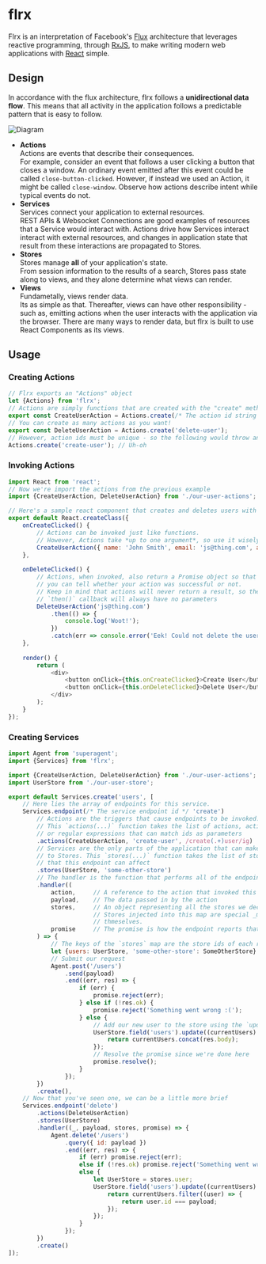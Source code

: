 # flrx
Flrx is an interpretation of Facebook's [Flux](https://facebook.github.io/flux/) architecture that leverages reactive programming, through [RxJS](https://github.com/Reactive-Extensions/RxJS), to make writing modern web applications with [React](https://facebook.github.io/react/) simple.

## Design
In accordance with the flux architecture, flrx follows a **unidirectional data flow**. This means that all activity in the application follows a predictable pattern that is easy to follow.  

![Diagram](https://raw.github.com/skeswa/flrx/master/docs/diagram.jpg)  

- **Actions**  
Actions are events that describe their consequences.  
For example, consider an event that follows a user clicking a button that closes a window. An ordinary event emitted after this event could be called `close-button-clicked`. However, if instead we used an Action, it might be called `close-window`. Observe how actions describe intent while typical events do not.
- **Services**  
Services connect your application to external resources.  
REST APIs & Websocket Connections are good examples of resources that a Service would interact with. Actions drive how Services interact interact with external resources, and changes in application state that result from these interactions are propagated to Stores.
- **Stores**  
Stores manage **all** of your application's state.  
From session information to the results of a search, Stores pass state along to views, and they alone determine what views can render.
- **Views**  
Fundametally, views render data.  
Its as simple as that. Thereafter, views can have other responsibility - such as, emitting actions when the user interacts with the application via the browser. There are many ways to render data, but flrx is built to use React Components as its views.  

## Usage
### Creating Actions
```javascript
// Flrx exports an "Actions" object
let {Actions} from 'flrx';
// Actions are simply functions that are created with the "create" method of the Actions object
export const CreateUserAction = Actions.create(/* The action id string */ 'create-user');
// You can create as many actions as you want!
export const DeleteUserAction = Actions.create('delete-user');
// However, action ids must be unique - so the following would throw an error
Actions.create('create-user'); // Uh-oh
```
### Invoking Actions
```javascript
import React from 'react';
// Now we're import the actions from the previous example
import {CreateUserAction, DeleteUserAction} from './our-user-actions';

// Here's a sample react component that creates and deletes users with actions 
export default React.createClass({
    onCreateClicked() {
        // Actions can be invoked just like functions.
        // However, Actions take *up to one argument*, so use it wisely
        CreateUserAction({ name: 'John Smith', email: 'js@thing.com', age: 20 }); 
    },
    
    onDeleteClicked() {
        // Actions, when invoked, also return a Promise object so that
        // you can tell whether your action was successful or not.
        // Keep in mind that actions will never return a result, so the
        // `then()` callback will always have no parameters
        DeleteUserAction('js@thing.com')
            .then(() => {
                console.log('Woot!');
            })
            .catch(err => console.error('Eek! Could not delete the user:', err));
    },
    
    render() {
        return (
            <div>
                <button onClick={this.onCreateClicked}>Create User</button>
                <button onClick={this.onDeleteClicked}>Delete User</button>
            </div>
        );
    }
});
```
### Creating Services
```javascript
import Agent from 'superagent';
import {Services} from 'flrx';

import {CreateUserAction, DeleteUserAction} from './our-user-actions';
import UserStore from './our-user-store';

export default Services.create('users', [
    // Here lies the array of endpoints for this service.
    Services.endpoint(/* The service endpoint id */ 'create')
        // Actions are the triggers that cause endpoints to be invoked. 
        // This `actions(...)` function takes the list of actions, action ids,
        // or regular expressions that can match ids as parameters
        .actions(CreateUserAction, 'create-user', /create(.+)user/ig)
        // Services are the only parts of the application that can make changes
        // to Stores. This `stores(...)` function takes the list of stores or store ids
        // that this endpoint can affect
        .stores(UserStore, 'some-other-store')
        // The handler is the function that performs all of the endpoint's logic
        .handler((
            action,     // A reference to the action that invoked this endpoint
            payload,    // The data passed in by the action
            stores,     // An object representing all the stores we declared for this endpoint.
                        // Stores injected into this map are special _mutable_ versions of 
                        // thmeselves.
            promise     // The promise is how the endpoint reports that its finished
        ) => {
            // The keys of the `stores` map are the store ids of each respective store
            let {users: UserStore, 'some-other-store': SomeOtherStore} = stores;
            // Submit our request
            Agent.post('/users')
                .send(payload)
                .end((err, res) => {
                    if (err) {
                        promise.reject(err);
                    } else if (!res.ok) {
                        promise.reject('Something went wrong :(');
                    } else {
                        // Add our new user to the store using the `update(...)` function
                        UserStore.field('users').update((currentUsers) => {
                            return currentUsers.concat(res.body);
                        });
                        // Resolve the promise since we're done here
                        promise.resolve();
                    }
                });
        })
        .create(),
    // Now that you've seen one, we can be a little more brief
    Services.endpoint('delete')
        .actions(DeleteUserAction)
        .stores(UserStore)
        .handler((_, payload, stores, promise) => {
            Agent.delete('/users')
                .query({ id: payload })
                .end((err, res) => {
                    if (err) promise.reject(err);
                    else if (!res.ok) promise.reject('Something went wrong :(');
                    else {
                        let UserStore = stores.user;
                        UserStore.field('users').update((currentUsers) => {
                            return currentUsers.filter((user) => {
                                return user.id === payload;
                            });
                        });
                    }
                });
        })
        .create()
]);
```
